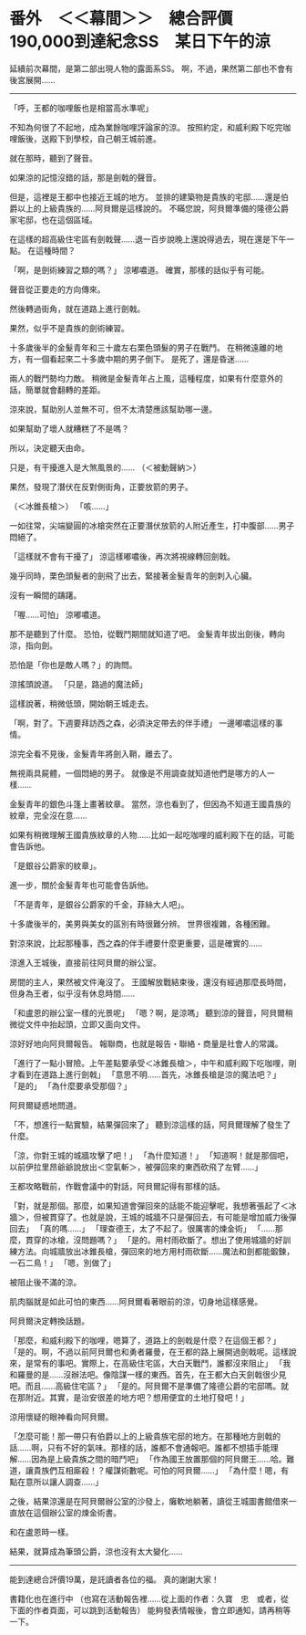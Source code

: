 # 番外　＜＜幕間＞＞　總合評價190,000到達紀念SS　某日下午的涼

延續前次幕間，是第二部出現人物的露面系SS。
啊，不過，果然第二部也不會有後宮展開……

---

「呼，王都的咖哩飯也是相當高水準呢」

不知為何很了不起地，成為業餘咖哩評論家的涼。
按照約定，和威利殿下吃完咖哩飯後，送殿下到學校，自己朝王城前進。

就在那時，聽到了聲音。

如果涼的記憶沒錯的話，那是劍戟的聲音。

但是，這裡是王都中也接近王城的地方。
並排的建築物是貴族的宅邸……還是伯爵以上的上級貴族的……阿貝爾是這樣說的。
不瞞您說，阿貝爾準備的隆德公爵家宅邸，也在這個區域。

在這樣的超高級住宅區有劍戟聲……退一百步說晚上還說得過去，現在還是下午一點。
在這種時間？

「啊，是劍術練習之類的嗎？」
涼嘟噥道。
確實，那樣的話似乎有可能。

聲音從正要走的方向傳來。

然後轉過街角，就在道路上進行劍戟。

果然，似乎不是貴族的劍術練習。

十多歲後半的金髮青年和三十歲左右栗色頭髮的男子在戰鬥。
在稍微遠離的地方，有一個看起來二十多歲中期的男子倒下。
是死了，還是昏迷……

兩人的戰鬥勢均力敵。
稍微是金髮青年占上風，這種程度，如果有什麼意外的話，簡單就會翻轉的差距。

涼來說，幫助別人並無不可，但不太清楚應該幫助哪一邊。

如果幫助了壞人就糟糕了不是嗎？

所以，決定聽天由命。

只是，有干擾進入是大煞風景的……
（＜被動聲納＞）

果然，發現了潛伏在反對側街角，正要放箭的男子。

（＜冰錐長槍＞）
「咳……」

一如往常，尖端變圓的冰槍突然在正要潛伏放箭的人附近產生，打中腹部……男子悶絕了。

「這樣就不會有干擾了」
涼這樣嘟噥後，再次將視線轉回劍戟。

幾乎同時，栗色頭髮者的劍飛了出去，緊接著金髮青年的劍刺入心臟。

沒有一瞬間的躊躇。

「喔……可怕」
涼嘟噥道。

那不是聽到了什麼。
恐怕，從戰鬥期間就知道了吧。
金髮青年拔出劍後，轉向涼，指向劍。

恐怕是「你也是敵人嗎？」的詢問。

涼搖頭說道。
「只是，路過的魔法師」

這樣說著，稍微低頭，開始朝王城走去。

「啊，對了。下週要拜訪西之森，必須決定帶去的伴手禮」
一邊嘟噥這樣的事情。

涼完全看不見後，金髮青年將劍入鞘，離去了。

無視兩具屍體，一個悶絕的男子。
就像是不用調查就知道他們是哪方的人一樣……

金髮青年的銀色斗篷上畫著紋章。
當然，涼也看到了，但因為不知道王國貴族的紋章，完全沒在意……

如果有稍微理解王國貴族紋章的人物……比如一起吃咖哩的威利殿下在的話，可能會告訴他。

「是銀谷公爵家的紋章」。

進一步，關於金髮青年也可能會告訴他。

「不是青年，是銀谷公爵家的千金，菲絲大人吧」。

十多歲後半的，美男與美女的區別有時很難分辨。
世界很複雜，各種困難。

對涼來說，比起那種事，西之森的伴手禮要什麼更重要，這是確實的……

涼進入王城後，直接前往阿貝爾的辦公室。

房間的主人，果然被文件淹沒了。
王國解放戰結束後，還沒有經過那麼長時間，但身為王者，似乎沒有休息時間……

「和盧恩的辦公室一樣的光景呢」
「嗯？啊，是涼嗎」
聽到涼的聲音，阿貝爾稍微從文件中抬起頭，立即又面向文件。

涼好好地向阿貝爾報告。
報聯商，也就是報告・聯絡・商量是社會人的常識。

「進行了一點小冒險。上午差點要承受＜冰錐長槍＞，中午和威利殿下吃咖哩，剛才看到在道路上進行劍戟」
「意思不明……首先，冰錐長槍是涼的魔法吧？」
「是的」
「為什麼要承受那個？」

阿貝爾疑惑地問道。

「不，想進行一點實驗，結果彈回來了」
聽到涼這樣的話，阿貝爾理解了發生了什麼。

「涼，你對王城的城牆攻擊了吧！」
「為什麼知道！」
「知道啊！就是那個吧，以前伊拉里昂爺爺說放出＜空氣斬＞，被彈回來的東西砍飛了左臂……」

王都攻略戰前，作戰會議中的對話，阿貝爾記得有那樣的話。

「對，就是那個。那麼，如果知道會彈回來的話能不能迎擊呢，我想著張起了＜冰牆＞，但被貫穿了。也就是說，王城的城牆不只是彈回去，有可能是增加威力後彈回去」
「真的嗎……」
「理查德王，太了不起了。很厲害的煉金術」
「……那麼，貫穿的冰槍，沒問題嗎？」
「是的。用村雨砍斷了。想出了使用城牆的好訓練方法。向城牆放出冰錐長槍，彈回來的地方用村雨砍斷……魔法和劍都能鍛鍊，一石二鳥！」
「嗯，別做了」

被阻止後不滿的涼。

肌肉腦就是如此可怕的東西……阿貝爾看著眼前的涼，切身地這樣感覺。

阿貝爾決定轉換話題。

「那麼，和威利殿下的咖哩，嗯算了，道路上的劍戟是什麼？在這個王都？」
「是的。啊，不過以前阿貝爾也和勇者羅曼，在王都的路上展開過劍戟呢。這樣說來，是常有的事吧。實際上，在高級住宅區，大白天戰鬥，誰都沒來阻止」
「我和羅曼的是……沒辦法吧。像陰謀一樣的東西。首先，在王都大白天劍戟很少見吧。而且……高級住宅區？」
「是的。阿貝爾不是準備了隆德公爵的宅邸嗎。就在那附近。其實，是治安很差的地方吧？想用便宜的土地打發吧！」

涼用懷疑的眼神看向阿貝爾。

「怎麼可能！那一帶只有伯爵以上的上級貴族宅邸的地方。在那種地方劍戟的話……啊，只有不好的氣味。那樣的話，誰都不會通報吧。誰都不想插手能理解……因為是上級貴族之間的暗鬥吧」
「作為國王放置那個的阿貝爾王……哈。難道，讓貴族們互相廝殺！？權謀術數呢。可怕的阿貝爾……」
「為什麼！嗯，有點在意所以讓人調查……」

之後，結果涼還是在阿貝爾辦公室的沙發上，癱軟地躺著，讀從王城圖書館借來一直放在這個辦公室的煉金術書。

和在盧恩時一樣。

結果，就算成為筆頭公爵，涼也沒有太大變化……

---

能到達總合評價19萬，是託讀者各位的福。
真的謝謝大家！

書籍化也在進行中
（也寫在活動報告裡……從上面的作者：久寶　忠　或者，從下面的作者頁面，可以跳到活動報告）
能夠發表情報後，會立即通知，請再稍等一下。